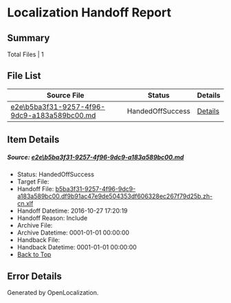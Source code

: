 # <a name='report-top'></a> Localization Handoff Report

## Summary
 Total Files | 1

## File List
 Source File | Status | Details 
 ----------- | ------ | ------- 
 [e2e\b5ba3f31-9257-4f96-9dc9-a183a589bc00.md](https://github.com/OpenLocalizationTestOrg/ol-test0/blob/977583be131d960c1d0e617e5db18e96bae834ba/e2e/b5ba3f31-9257-4f96-9dc9-a183a589bc00.md) | HandedOffSuccess | [Details](#e2717fc1551eee7d14cc618fdf762f41e9c92a551)

## Item Details
##### <a name='e2717fc1551eee7d14cc618fdf762f41e9c92a551'></a> Source: [e2e\b5ba3f31-9257-4f96-9dc9-a183a589bc00.md](https://github.com/OpenLocalizationTestOrg/ol-test0/blob/977583be131d960c1d0e617e5db18e96bae834ba/e2e/b5ba3f31-9257-4f96-9dc9-a183a589bc00.md)
* Status: HandedOffSuccess
* Target File: 
* Handoff File: [b5ba3f31-9257-4f96-9dc9-a183a589bc00.df9b91ac47e9de504353df606328ec267f79d25b.zh-cn.xlf](https://github.com/OpenLocalizationTestOrg/ol-test0-handoff/blob/a17c656c902ac5918d8f962385520ffe6daa6001/ol-handoff/OpenLocalizationTestOrg/ol-test0-zhcn/shujia/ht/b5ba3f31-9257-4f96-9dc9-a183a589bc00.df9b91ac47e9de504353df606328ec267f79d25b.zh-cn.xlf)
* Handoff Datetime: 2016-10-27 17:20:19
* Handoff Reason: Include
* Archive File: 
* Archive Datetime: 0001-01-01 00:00:00
* Handback File: 
* Handback Datetime: 0001-01-01 00:00:00
* [Back to Top](#report-top)


## Error Details

Generated by OpenLocalization.
